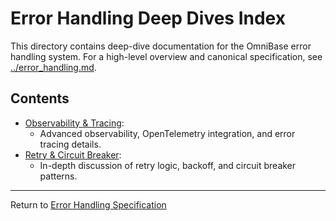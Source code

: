 <!-- === OmniNode:Metadata ===
<!-- metadata_version: 0.1.0 -->
<!-- protocol_version: 0.1.0 -->
<!-- owner: OmniNode Team -->
<!-- copyright: OmniNode Team -->
<!-- schema_version: 0.1.0 -->
<!-- name: index.md -->
<!-- version: 1.0.0 -->
<!-- uuid: 59057e8f-8272-4b94-95f0-09b0f53e311f -->
<!-- author: OmniNode Team -->
<!-- created_at: 2025-05-21T12:41:40.157378 -->
<!-- last_modified_at: 2025-05-21T16:42:46.102133 -->
<!-- description: Stamped by ONEX -->
<!-- state_contract: state_contract://default -->
<!-- lifecycle: active -->
<!-- hash: efbf1320ca342f8d8a808e302f785a7d962661a979dde283e519e12daecd6874 -->
<!-- entrypoint: {'type': 'python', 'target': 'index.md'} -->
<!-- runtime_language_hint: python>=3.11 -->
<!-- namespace: onex.stamped.index -->
<!-- meta_type: tool -->
<!-- === /OmniNode:Metadata === -->

<!-- === OmniNode:Metadata ===
<!-- metadata_version: 0.1.0 -->
<!-- protocol_version: 0.1.0 -->
<!-- owner: OmniNode Team -->
<!-- copyright: OmniNode Team -->
<!-- schema_version: 0.1.0 -->
<!-- name: index.md -->
<!-- version: 1.0.0 -->
<!-- uuid: ef548ba7-6bc3-4ba8-ab2b-d3bf27e9b3aa -->
<!-- author: OmniNode Team -->
<!-- created_at: 2025-05-21T12:33:43.432273 -->
<!-- last_modified_at: 2025-05-21T16:39:55.981636 -->
<!-- description: Stamped by ONEX -->
<!-- state_contract: state_contract://default -->
<!-- lifecycle: active -->
<!-- hash: 5f4a88def97483745de75c4355e9260fc439aca9b0b95a83123b8669f3aefd8a -->
<!-- entrypoint: {'type': 'python', 'target': 'index.md'} -->
<!-- runtime_language_hint: python>=3.11 -->
<!-- namespace: onex.stamped.index -->
<!-- meta_type: tool -->
<!-- === /OmniNode:Metadata === -->

<!-- === OmniNode:Metadata ===
<!-- metadata_version: 0.1.0 -->
<!-- protocol_version: 0.1.0 -->
<!-- owner: OmniNode Team -->
<!-- copyright: OmniNode Team -->
<!-- schema_version: 0.1.0 -->
<!-- name: index.md -->
<!-- version: 1.0.0 -->
<!-- uuid: a8f15939-5946-405a-bf46-5943b4b3e217 -->
<!-- author: OmniNode Team -->
<!-- created_at: 2025-05-21T09:28:42.660751 -->
<!-- last_modified_at: 2025-05-21T16:24:00.332620 -->
<!-- description: Stamped by ONEX -->
<!-- state_contract: state_contract://default -->
<!-- lifecycle: active -->
<!-- hash: 4416634cd813e2fbff614c75599ff6c48a0939c4078f87490c77cf33e8fc5e6c -->
<!-- entrypoint: {'type': 'python', 'target': 'index.md'} -->
<!-- runtime_language_hint: python>=3.11 -->
<!-- namespace: onex.stamped.index -->
<!-- meta_type: tool -->
<!-- === /OmniNode:Metadata === -->

# Error Handling Deep Dives Index

This directory contains deep-dive documentation for the OmniBase error handling system. For a high-level overview and canonical specification, see [../error_handling.md](../error_handling.md).

## Contents

- [Observability & Tracing](observability.md):
  - Advanced observability, OpenTelemetry integration, and error tracing details.
- [Retry & Circuit Breaker](retry.md):
  - In-depth discussion of retry logic, backoff, and circuit breaker patterns.

---

Return to [Error Handling Specification](../error_handling.md)
